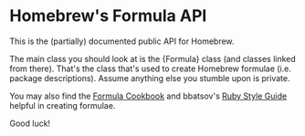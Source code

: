 # Homebrew's Formula API
This is the (partially) documented public API for Homebrew.

The main class you should look at is the {Formula} class (and classes linked from there). That's the class that's used to create Homebrew formulae (i.e. package descriptions). Assume anything else you stumble upon is private.

You may also find the [Formula Cookbook](https://github.com/Homebrew/brew/blob/master/share/doc/homebrew/Formula-Cookbook.md) and bbatsov's [Ruby Style Guide](https://github.com/bbatsov/ruby-style-guide) helpful in creating formulae.

Good luck!
